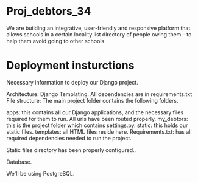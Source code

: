 # Proj_debtors_34

We are building an integrative, user-friendly and responsive platform that allows schools in a certain locality list directory of people owing them - to help them avoid going to other schools.

# Deployment insturctions
Necessary information to deploy our Django project.

Architecture: Django Templating.
All dependencies are in requirements.txt
File structure: The main project folder contains the following folders.

apps: this contains all our Django applications, and the necessary files required for them to run. All urls have been routed properly.
my_debtors: this is the project folder which contains settings.py.
static: this holds our static files.
templates: all HTML files reside here.
Requirements.txt: has all required dependencies needed to run the project.

Static files directory has been properly configured..

Database.

We'll be using PostgreSQL.